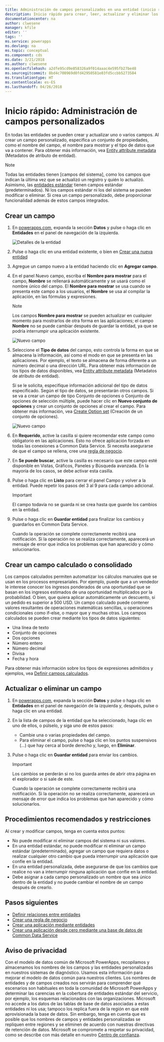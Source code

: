 ```yaml
---
title: Administración de campos personalizados en una entidad (inicio rápido) | Microsoft Docs
description: Inicio rápido para crear, leer, actualizar y eliminar los campos personalizados de una entidad.
documentationcenter: na
author: clwesene
manager: kfile
editor: ''
tags: ''
ms.service: powerapps
ms.devlang: na
ms.topic: conceptual
ms.component: cds
ms.date: 3/21/2018
ms.author: clwesene
ms.openlocfilehash: a2dfe95cd9e858326a9f014aaac4e595fb27be48
ms.sourcegitcommit: 8bd4c700969d0fd42950581e03fd5ccbb5273584
ms.translationtype: HT
ms.contentlocale: es-ES
ms.lasthandoff: 04/26/2018
---
```

# <a name="quickstart-manage-custom-fields"></a>Inicio rápido: Administración de campos personalizados
En todas las entidades se pueden crear y actualizar uno o varios campos. Al crear un campo personalizado, especifica un conjunto de propiedades, como el nombre del campo, el nombre para mostrar y el tipo de datos que va a contener. Para obtener más información, vea [Entity attribute metadata](../../developer/common-data-service/entity-attribute-metadata.md) (Metadatos de atributo de entidad).

> [!NOTE]
> Todas las entidades tienen [campos del sistema], como los campos que indican la última vez que se actualizó un registro y quién lo actualizó. Asimismo, las [entidades estándar](data-platform-intro.md#system-fields) tienen campos estándar (predeterminados). Ni los campos estándar ni los del sistema se pueden modificar o eliminar. Si crea un campo personalizado, debe proporcionar funcionalidad además de estos campos integrados.

## <a name="create-a-field"></a>Crear un campo

1. En [powerapps.com](https://web.powerapps.com), expanda la sección **Datos** y pulse o haga clic en **Entidades** en el panel de navegación de la izquierda.

    ![Detalles de la entidad](./media/data-platform-cds-create-entity/entitylist.png "Lista de entidades")

2. Pulse o haga clic en una entidad existente, o bien en [Crear una nueva entidad](data-platform-create-entity.md)

3. Agregue un campo nuevo a la entidad haciendo clic en **Agregar campo**.

4. En el panel Nuevo campo, escriba el **Nombre para mostrar** para el campo, **Nombre** se rellenará automáticamente y se usará como el nombre único del campo. El **Nombre para mostrar** se usa cuando se presenta este campo a los usuarios, el **Nombre** se usa al compilar la aplicación, en las fórmulas y expresiones.

    > [!NOTE]
    > Los campos **Nombre para mostrar** se pueden actualizar en cualquier momento para mostrarlos de otra forma en las aplicaciones; el campo **Nombre** no se puede cambiar después de guardar la entidad, ya que se podría interrumpir una aplicación existente.

    ![Nuevo campo](./media/data-platform-cds-create-entity/newfieldpanel.png "Panel Nuevo campo")

5. Seleccione el **Tipo de datos** del campo, esto controla la forma en que se almacena la información, así como el modo en que se presenta en las aplicaciones. Por ejemplo, el texto se almacena de forma diferente a un número decimal o una dirección URL. Para obtener más información de los tipos de datos disponibles, vea [Entity attribute metadata](../../developer/common-data-service/entity-attribute-metadata.md) (Metadatos de atributo de entidad).

    Si se le solicita, especifique información adicional del tipo de datos especificado. Según el tipo de datos, se presentarán otros campos. Si se va a crear un campo de tipo Conjunto de opciones o Conjunto de opciones de selección múltiple, puede hacer clic en **Nuevo conjunto de opciones** y crear un conjunto de opciones al crear el campo. Para obtener más información, vea [Create Option set](custom-picklists.md) (Creación de un conjunto de opciones).

    ![Nuevo campo](./media/data-platform-cds-create-entity/newfieldpanel-2.png "Panel Nuevo campo")


7. En **Requerido**, active la casilla si quiere recomendar este campo como obligatorio en las aplicaciones. Esto no ofrece aplicación forzada en todas las conexiones a Common Data Service. Si necesita asegurarse de que el campo se rellena, cree una [regla de negocio](data-platform-create-business-rule.md).

8. En **Se puede buscar**, active la casilla es necesario que este campo esté disponible en Vistas, Gráficos, Paneles y Búsqueda avanzada. En la mayoría de los casos, se debe activar esta casilla.

9. Pulse o haga clic en **Listo** para cerrar el panel Campo y volver a la entidad. Puede repetir los pasos del 3 al 9 para cada campo adicional.
   
    > [!IMPORTANT]
    > El campo todavía no se guarda ni se crea hasta que guarde los cambios en la entidad.

10. Pulse o haga clic en **Guardar entidad** para finalizar los cambios y guardarlos en Common Data Service.

    Cuando la operación se complete correctamente recibirá una notificación. Si la operación no se realiza correctamente, aparecerá un mensaje de error que indica los problemas que han aparecido y cómo solucionarlos.

## <a name="create-a-calculated-or-roll-up-field"></a>Crear un campo calculado o consolidado

Los campos calculados permiten automatizar los cálculos manuales que se usan en los procesos empresariales. Por ejemplo, puede que a un vendedor le interese conocer los ingresos ponderados de una oportunidad que se basan en los ingresos estimados de una oportunidad multiplicados por la probabilidad. O bien, que quiera aplicar automáticamente un descuento, si un pedido es superior a 500 USD. Un campo calculado puede contener valores resultantes de operaciones matemáticas sencillas, u operaciones condicionales como if-else, o mayor que y muchas otras. Los campos calculados se pueden crear mediante los tipos de datos siguientes:

* Una línea de texto
* Conjunto de opciones
* Dos opciones
* Número entero
* Número decimal
* Divisa
* Fecha y hora

Para obtener más información sobre los tipos de expresiones admitidos y ejemplos, vea [Definir campos calculados](/dynamics365/customer-engagement/customize/define-calculated-fields).


## <a name="update-or-delete-a-field"></a>Actualizar o eliminar un campo
1. En [powerapps.com](https://web.powerapps.com), expanda la sección **Datos** y pulse o haga clic en **Entidades** en el panel de navegación de la izquierda y, después, pulse o haga clic en una entidad.
2. En la lista de campos de la entidad que ha seleccionado, haga clic en uno de ellos, o púlselo, y siga uno de estos pasos:
   
   * Cambie una o varias propiedades del campo.
   * Para eliminar el campo, pulse o haga clic en los puntos suspensivos (...) que hay cerca al borde derecho y, luego, en **Eliminar**.

3. Pulse o haga clic en **Guardar entidad** para enviar los cambios.
   
    > [!IMPORTANT]
    > Los cambios se perderán si no los guarda antes de abrir otra página en el explorador o si sale de este.

    Cuando la operación se complete correctamente recibirá una notificación. Si la operación no se realiza correctamente, aparecerá un mensaje de error que indica los problemas que han aparecido y cómo solucionarlos.

## <a name="best-practices-and-restrictions"></a>Procedimientos recomendados y restricciones
Al crear y modificar campos, tenga en cuenta estos puntos:

* No puede modificar ni eliminar campos del sistema ni sus valores.
* En una entidad estándar, no puede modificar ni eliminar un campo estándar (predeterminado), agregar un campo que requiera datos o realizar cualquier otro cambio que pueda interrumpir una aplicación que confíe en la entidad.
* En una entidad personalizada, debe asegurarse de que los cambios que realice no van a interrumpir ninguna aplicación que confíe en la entidad.
* Debe asignar a cada campo personalizado un nombre que sea único dentro de la entidad y no puede cambiar el nombre de un campo después de crearlo.

## <a name="next-steps"></a>Pasos siguientes
* [Definir relaciones entre entidades](data-platform-entity-lookup.md)
* [Crear una regla de negocio](data-platform-create-business-rule.md)
* [Crear una aplicación mediante entidades](../canvas-apps/data-platform-create-app.md)
* [Crear una aplicación desde cero mediante una base de datos de Common Data Service](../canvas-apps/data-platform-create-app-scratch.md)

## <a name="privacy-notice"></a>Aviso de privacidad
Con el modelo de datos común de Microsoft PowerApps, recopilamos y almacenamos los nombres de los campos y las entidades personalizadas en nuestros sistemas de diagnóstico.  Usamos esta información para mejorar el modelo de datos común para nuestros clientes. Los nombres de entidades y de campos creados nos servirán para comprender qué escenarios son habituales en toda la comunidad de Microsoft PowerApps y determinar las carencias en la cobertura de entidades estándar del servicio, por ejemplo, los esquemas relacionados con las organizaciones. Microsoft no accede a los datos de las tablas de base de datos asociadas a estas entidades ni los usa; tampoco los replica fuera de la región en que esté aprovisionada la base de datos. Sin embargo, tenga en cuenta que es posible que los nombres de campos y entidades personalizadas se repliquen entre regiones y se eliminen de acuerdo con nuestras directivas de retención de datos. Microsoft se compromete a respetar su privacidad, como se describe con más detalle en nuestro [Centro de confianza](https://www.microsoft.com/trustcenter/Privacy/default.aspx).

